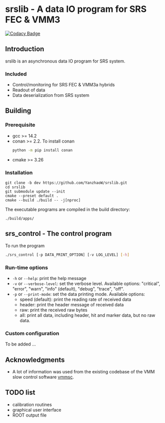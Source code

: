 # srslib - A data IO program for SRS FEC & VMM3

[![Codacy Badge](https://app.codacy.com/project/badge/Grade/f3a70c8e8a9d4909a1953142fe5ff1e9)](https://app.codacy.com/gh/YanzhaoW/srslib/dashboard?utm_source=gh&utm_medium=referral&utm_content=&utm_campaign=Badge_grade)

## Introduction

srslib is an asynchronous data IO program for SRS system.

### Included

- Control/monitoring for SRS FEC & VMM3a hybrids
- Readout of data
- Data deserialization from SRS system

## Building

### Prerequisite

- gcc >= 14.2
- conan >= 2.2. To install conan
    ```bash
    python -m pip install conan
    ```
- cmake >= 3.26

### Installation

```
git clone -b dev https://github.com/YanzhaoW/srslib.git
cd srslib
git submodule update --init
cmake --preset default .
cmake --build ./build -- -j[nproc]
```

The executable programs are compiled in the build directory:

```
./build/apps/
```

## srs_control - The control program

To run the program

```bash
./srs_control [-p DATA_PRINT_OPTION] [-v LOG_LEVEL] [-h]
```

### Run-time options

- `-h` or `--help`: print the help message
- `-v` or `--verbose-level`: set the verbose level. Available options: "critical", "error", "warn", "info" (default), "debug", "trace", "off".
- `-p` or `--print-mode`: set the data printing mode. Available options:
    - speed (default): print the reading rate of received data
    - header: print the header message of received data
    - raw: print the received raw bytes
    - all: print all data, including header, hit and marker data, but no raw data.

### Custom configuration

To be added ...

## Acknowledgments

- A lot of information was used from the existing codebase of the VMM slow control software [vmmsc](https://gitlab.cern.ch/rd51-slow-control/vmmsc.git).

## TODO list

- calibration routines
- graphical user interface
- ROOT output file
